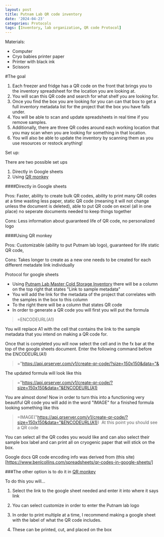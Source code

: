 ```yaml
---
layout: post
title: Putnam Lab QR code inventory 
date: '2024-04-23'
categories: Protocols
tags: [Inventory, lab organization, QR code Protocol]
---
```


Materials: 

- Computer
- Cryo babies printer paper
- Printer with black ink
- Scissors


#The goal

1. Each freezer and fridge has a QR code on the front that brings you to the inventory spreadsheet for the location you are looking at.
2. You will scan this QR code and search for what shelf you are looking for.
3. Once you find the box you are looking for you can can that box to get a full inventory metadata list for the project that the box you have falls under. 
4. You will be able to scan and update spreadsheets in real time if you remove samples. 
5. Additionally, there are three QR codes around each working location that you may scan when you are looking for something in that location.
6. You will also be able to update the inventory by scanning them as you use resources or restock anything!


Set up: 

There are two possible set ups

1. Directly in Google sheets
2. Using [QR monkey](https://www.qrcode-monkey.com/#)

####Directly in Google sheets

Pros: Faster, ability to create bulk QR codes, ability to print many QR codes at a time wasting less paper, static QR code (meaning it will not change unless the document is deleted), able to put QR code on excel (all in one place) no seperate documents needed to keep things together

Cons: Less information about guaranteed life of QR code, no personalized logo

####Using QR monkey

Pros: Customizable (ability to put Putnam lab logo), guaranteed for life static QR code, 

Cons: Takes longer to create as a new one needs to be created for each different metadate link individually


Protocol for google sheets

- Using [Putnam Lab Master Cold Storage Inventory](https://docs.google.com/spreadsheets/d/1IMYmnNsN4D9cFbgLVdGKz67Albb3LxEyBh2GMtREMPU/edit#gid=2010168651) there will be a column on the top right that states "Link to sample metadata"
- You will add the link for the metadata of the project that correlates with the samples in the box to this column
- To the right there will be a column that states QR code
- In order to generate a QR code you will first you will put the formula

> =ENCODEURL(A1)

You will replace A1 with the cell that contains the link to the sample metadata that you intend on making a QR code for.

Once that is completed you will now select the cell and in the fx bar at the top of the google sheets document. Enter the following command before the ENCODEURL(A1)

> ="https://api.qrserver.com/v1/create-qr-code/?size=150x150&data="&

The updated formula will look like this 

> ="https://api.qrserver.com/v1/create-qr-code/?size=150x150&data="&ENCODEURL(A1)

You are almost done! Now in order to turn this into a functioning very beautiful QR code you will add in the word "IMAGE" for a finished formula looking something like this 

> =IMAGE("https://api.qrserver.com/v1/create-qr-code/?size=150x150&data="&ENCODEURL(A1))
 At this point you should see a QR code 

You can select all the QR codes you would like and can also select their sample box label and can print all on cryogenic paper that will stick on the box.


Google docs QR code encoding info was derived from 
(this site)[https://www.benlcollins.com/spreadsheets/qr-codes-in-google-sheets/] 



###The other option is to do it in [QR monkey](https://www.qrcode-monkey.com/#)

To do this you will...

1) Select the link to the google sheet needed and enter it into where it says link

2) You can select customize in order to enter the Putnam lab logo

3) In order to print multiple at a time, I recommend making a google sheet with the label of what the QR code includes.

4) These can be printed, cut, and placed on the box 


















